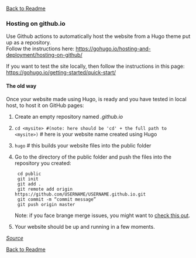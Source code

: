 [Back to Readme](README.md)

### Hosting on github.io
Use Github actions to automatically host the website from a Hugo theme put up as a repository.  
Follow the instructions here: https://gohugo.io/hosting-and-deployment/hosting-on-github/

If you want to test the site locally, then follow the instructions in this page: https://gohugo.io/getting-started/quick-start/

#### The old way
Once your website made using Hugo, is ready and you have tested in local host, to host it on GitHub pages:
1. Create an empty repository named _<USERNAME>.github.io_
2. `cd <mysite> #(note: here should be 'cd' + the full path to <mysite>)`  # here <mysite> is your website name created using Hugo
3. `hugo` # this builds your website files into the public folder
4. Go to the directory of the public folder and push the files into the repository you created:  

        cd public  
        git init  
        git add .
        git remote add origin https://github.com/USERNAME/USERNAME.github.io.git  
        git commit -m “commit message”  
        git push origin master  
    Note: if you face brange merge issues, you might want to [check this out](https://github.com/nithishkgnani/Linux-Tips-and-Tricks/wiki/github-git#merge-issues).
5. Your website should be up and running in a few moments.

[_Source_](https://levelup.gitconnected.com/build-a-personal-website-with-github-pages-and-hugo-6c68592204c7)

[Back to Readme](README.md)